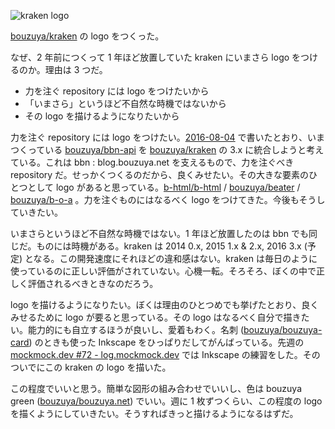 ![kraken logo](https://cloud.githubusercontent.com/assets/1221346/17460910/189fabd0-5cb4-11e6-83b6-bc8122c7557a.png)

[bouzuya/kraken][] の logo をつくった。

なぜ、2 年前につくって 1 年ほど放置していた kraken にいまさら logo をつけるのか。理由は 3 つだ。

- 力を注ぐ repository には logo をつけたいから
- 「いまさら」というほど不自然な時機ではないから
- その logo を描けるようになりたいから

力を注ぐ repository には logo をつけたい。[2016-08-04][] で書いたとおり、いまつくっている [bouzuya/bbn-api][] を [bouzuya/kraken][] の 3.x に統合しようと考えている。これは bbn : blog.bouzuya.net を支えるもので、力を注ぐべき repository だ。せっかくつくるのだから、良くみせたい。その大きな要素のひとつとして logo があると思っている。[b-html/b-html][] / [bouzuya/beater][] / [bouzuya/b-o-a][] 。力を注ぐものにはなるべく logo をつけてきた。今後もそうしていきたい。

いまさらというほど不自然な時機ではない。1 年ほど放置したのは bbn でも同じだ。ものには時機がある。kraken は 2014 0.x, 2015 1.x & 2.x, 2016 3.x (予定) となる。この開発速度にそれほどの違和感はない。kraken は毎日のように使っているのに正しい評価がされていない。心機一転。そろそろ、ぼくの中で正しく評価されるべきときなのだろう。

logo を描けるようになりたい。ぼくは理由のひとつめでも挙げたとおり、良くみせるために logo が要ると思っている。その logo はなるべく自分で描きたい。能力的にも自立するほうが良いし、愛着もわく。名刺 ([bouzuya/bouzuya-card][]) のときも使った Inkscape をひっぱりだしてがんばっている。先週の [mockmock.dev #72 - log.mockmock.dev](http://mockmock.github.io/post/no72/) では Inkscape の練習をした。そのついでにこの kraken の logo を描いた。

この程度でいいと思う。簡単な図形の組み合わせでいいし、色は bouzuya green ([bouzuya/bouzuya.net][]) でいい。週に 1 枚ずつくらい、この程度の logo を描くようにしていきたい。そうすればきっと描けるようになるはずだ。

[2016-08-04]: http://blog.bouzuya.net/2016/08/04/
[b-html/b-html]: https://github.com/b-html/b-html
[bouzuya/b-o-a]: https://github.com/bouzuya/b-o-a
[bouzuya/bbn-api]: https://github.com/bouzuya/bbn-api
[bouzuya/beater]: https://github.com/bouzuya/beater
[bouzuya/bouzuya-card]: https://github.com/bouzuya/bouzuya-card
[bouzuya/bouzuya.net]: https://github.com/bouzuya/bouzuya.net
[bouzuya/kraken]: https://github.com/bouzuya/kraken
